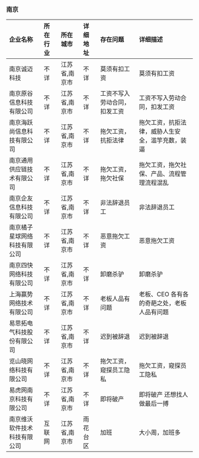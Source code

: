 ### 南京
| 企业名称 | 所在行业 | 所在城市 | 详细地址 | 存在问题 | 详细描述 |
| :----- | :------ | :------ | :------ | :----- | :------ |
南京诚迈科技|不详|江苏省,南京市|不详|莫须有扣工资|莫须有扣工资
南京原谷信息科技有限公司|不详|江苏省,南京市|不详|工资不写入劳动合同，扣发工资|工资不写入劳动合同，扣发工资
南京海跃尚信息科技有限公司|不详|江苏省,南京市|不详|拖欠工资，抗拒法律|拖欠工资，抗拒法律，威胁人生安全，滥竽充数，装逼
南京通用供应链技术有限公司|不详|江苏省,南京市|不详|拖欠工资，拖欠社保|拖欠工资，拖欠社保、产品、流程管理流程混乱
南京企友信息科技有限公司|不详|江苏省,南京市|不详|非法辞退员工|非法辞退员工
南京橘子星球网络科技有限公司|不详|江苏省,南京市|不详|恶意拖欠工资|恶意拖欠工资
南京四快网络科技有限公司|不详|江苏省,南京市|不详|卸磨杀驴|卸磨杀驴
上海赢势网络技术有限公司|不详|江苏省,南京市|不详|老板人品有问题|老板、CEO 各有各的奇葩之处，老板人品有问题
易思拓电气科技股份有限公司|不详|江苏省,南京市|不详|迟到被辞退|迟到被辞退
览山晓网络科技有限公司|不详|江苏省,南京市|不详|拖欠工资，窥探员工隐私|拖欠工资，窥探员工隐私
易虎网南京科技有限公司|不详|江苏省,南京市|不详|即将破产|即将破产 还想找人做最后一搏
南京维沃软件技术科技有限公司|互联网|江苏省,南京市|雨花台区|加班|大小周，加班多
